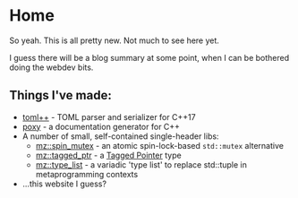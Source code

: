 # Home

So yeah. This is all pretty new. Not much to see here yet.

I guess there will be a blog summary at some point, when I can be bothered doing the webdev bits.

## Things I've made:

-   [toml++] - TOML parser and serializer for C++17
-   [poxy] - a documentation generator for C++
-   A number of small, self-contained single-header libs:
    -   [mz::spin_mutex] - an atomic spin-lock-based `std::mutex` alternative
    -   [mz::tagged_ptr] - a [Tagged Pointer] type
    -   [mz::type_list] - a variadic 'type list' to replace std::tuple in metaprogramming contexts
-   ...this website I guess?

[toml++]: https://marzer.github.io/tomlplusplus/
[poxy]: https://github.com/marzer/poxy
[mz::spin_mutex]: https://github.com/marzer/spin_mutex
[mz::tagged_ptr]: https://github.com/marzer/tagged_ptr
[mz::type_list]: https://github.com/marzer/type_list
[Tagged Pointer]: https://en.wikipedia.org/wiki/Tagged_pointer
